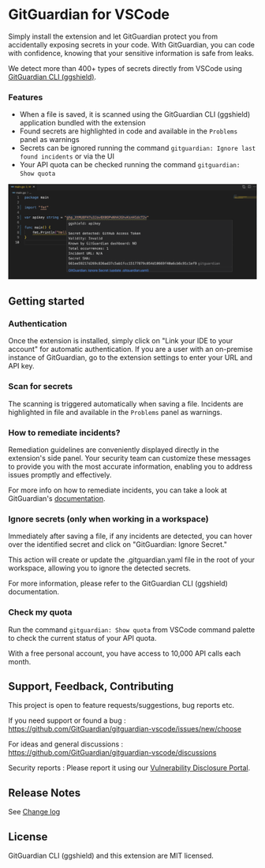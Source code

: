 # GitGuardian for VSCode

Simply install the extension and let GitGuardian protect you from accidentally exposing secrets in your code. With GitGuardian, you can code with confidence, knowing that your sensitive information is safe from leaks.

We detect more than 400+ types of secrets directly from VSCode using [GitGuardian CLI (ggshield)](https://www.gitguardian.com/ggshield).

### Features

- When a file is saved, it is scanned using the GitGuardian CLI (ggshield) application bundled with the extension
- Found secrets are highlighted in code and available in the `Problems` panel as warnings
- Secrets can be ignored running the command `gitguardian: Ignore last found incidents` or via the UI
- Your API quota can be checked running the command `gitguardian: Show quota`

![Incident highlighted](https://raw.githubusercontent.com/GitGuardian/gitguardian-vscode/main/doc/incident_highlighted_dark.png)

## Getting started

### Authentication

Once the extension is installed, simply click on "Link your IDE to your account" for automatic authentication. If you are a user with an on-premise instance of GitGuardian, go to the extension settings to enter your URL and API key.

### Scan for secrets

The scanning is triggered automatically when saving a file. Incidents are highlighted in file and available in the `Problems` panel as warnings.

### How to remediate incidents?

Remediation guidelines are conveniently displayed directly in the extension's side panel. Your security team can customize these messages to provide you with the most accurate information, enabling you to address issues promptly and effectively.

For more info on how to remediate incidents, you can take a look at GitGuardian's [documentation](https://docs.gitguardian.com/internal-repositories-monitoring/remediate/remediate-incidents).

### Ignore secrets (only when working in a workspace)

Immediately after saving a file, if any incidents are detected, you can hover over the identified secret and click on "GitGuardian: Ignore Secret."

This action will create or update the .gitguardian.yaml file in the root of your workspace, allowing you to ignore the detected secrets.

For more information, please refer to the GitGuardian CLI (ggshield) documentation.

### Check my quota

Run the command `gitguardian: Show quota` from VSCode command palette to check the current status of your API quota.

With a free personal account, you have access to 10,000 API calls each month.

## Support, Feedback, Contributing

This project is open to feature requests/suggestions, bug reports etc.

If you need support or found a bug : https://github.com/GitGuardian/gitguardian-vscode/issues/new/choose

For ideas and general discussions : https://github.com/GitGuardian/gitguardian-vscode/discussions

Security reports : Please report it using our [Vulnerability Disclosure Portal](https://vdp.gitguardian.com).

## Release Notes

See [Change log](https://github.com/GitGuardian/gitguardian-vscode/blob/main/CHANGELOG.md)

## License

GitGuardian CLI (ggshield) and this extension are MIT licensed.
